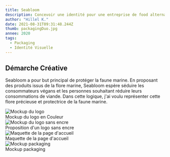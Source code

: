 ```yaml
---
title: Seabloom
description: Concevoir une identité pour une entreprise de food alternative
author: "Hillel K."
date: 2021-08-31T09:31:48.244Z
thumb: packagingDuo.jpg 
annee: 2020
tags:
  - Packaging
  - Identité Visuelle
---
```


## Démarche Créative

Seabloom a pour but principal de protéger la faune marine. En proposant des produits issus de la flore marine, Seabloom espère séduire les consommateurs végans et les personnes souhaitant réduire leurs consommations de viande. 
Dans cette logique, j'ai voulu représenter cette flore précieuse et protectrice de la faune marine.


<div class="half"> 
<img class="rounded shadow" src="/projets/img/seabloom/logo.jpg" alt="Mockup du logo"/>
 <figcaption>Mockup du logo en Couleur</figcaption> 
</div>

<div class="half">
<img class="rounded shadow" src="/projets/img/seabloom/logo-eco.jpg" alt="Mockup du logo sans encre"/>
 <figcaption>Proposition d'un logo sans encre</figcaption> 
</div>


<div>
<img class="rounded shadow" src="/projets/img/seabloom/maquette-acceuil.jpg" alt="Maquette de la page d'accueil"/>
 <figcaption>Maquette de la page d'accueil</figcaption> 
</div>

<div>
<img class="rounded shadow-sm" src="/projets/img/seabloom/packagingDuo.jpg" alt="Mockup packaging"/>
 <figcaption>Mockup packaging</figcaption> 
</div>